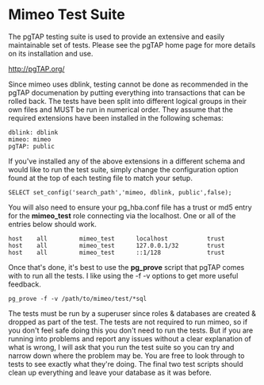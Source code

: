 Mimeo Test Suite
================

The pgTAP testing suite is used to provide an extensive and easily maintainable set of tests. Please see the pgTAP home page for more details on its installation and use.

http://pgTAP.org/

Since mimeo uses dblink, testing cannot be done as recommended in the pgTAP documenation by putting everything into transactions that can be rolled back. The tests have been split into different logical groups in their own files and MUST be run in numerical order. They assume that the required extensions have been installed in the following schemas:

    dblink: dblink
    mimeo: mimeo
    pgTAP: public 

If you've installed any of the above extensions in a different schema and would like to run the test suite, simply change the configuration option found at the top of each testing file to match your setup.

    SELECT set_config('search_path','mimeo, dblink, public',false);

You will also need to ensure your pg_hba.conf file has a trust or md5 entry for the **mimeo_test** role connecting via the localhost. One or all of the entries below should work.
    
    host    all         mimeo_test      localhost           trust
    host    all         mimeo_test      127.0.0.1/32        trust
    host    all         mimeo_test      ::1/128             trust
    
Once that's done, it's best to use the **pg_prove** script that pgTAP comes with to run all the tests. I like using the -f -v options to get more useful feedback.

    pg_prove -f -v /path/to/mimeo/test/*sql

The tests must be run by a superuser since roles & databases are created & dropped as part of the test. The tests are not required to run mimeo, so if you don't feel safe doing this you don't need to run the tests. But if you are running into problems and report any issues without a clear explanation of what is wrong, I will ask that you run the test suite so you can try and narrow down where the problem may be. You are free to look through to tests to see exactly what they're doing. The final two test scripts should clean up everything and leave your database as it was before.

